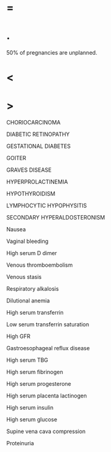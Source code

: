 # =

# .

50% of pregnancies are unplanned.

# <

# >

CHORIOCARCINOMA

DIABETIC RETINOPATHY

GESTATIONAL DIABETES

GOITER

GRAVES DISEASE

HYPERPROLACTINEMIA

HYPOTHYROIDISM

LYMPHOCYTIC HYPOPHYSITIS

SECONDARY HYPERALDOSTERONISM

Nausea

Vaginal bleeding

High serum D dimer

Venous thromboembolism

Venous stasis

Respiratory alkalosis

Dilutional anemia

High serum transferrin

Low serum transferrin saturation

High GFR

Gastroesophageal reflux disease

High serum TBG

High serum fibrinogen

High serum progesterone

High serum placenta lactinogen

High serum insulin

High serum glucose

Supine vena cava compression

Proteinuria
